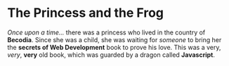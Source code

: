 # The Princess and the Frog
*Once upon a time...* there was a princess who lived in the country of **Becodia**.
Since she was a child, she was waiting for *someone* to bring her the **secrets of Web Development** book to prove his love.
This was a very, *very*, **very** old book, which was guarded by a dragon called **Javascript**.
